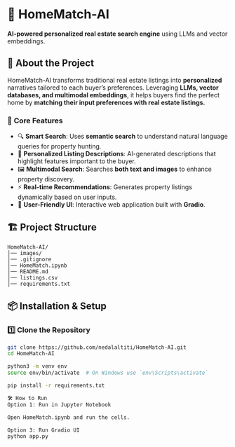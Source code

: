 # 🏡 HomeMatch-AI

**AI-powered personalized real estate search engine** using LLMs and vector embeddings.


## 🚀 About the Project
HomeMatch-AI transforms traditional real estate listings into **personalized** narratives tailored to each buyer’s preferences. Leveraging **LLMs, vector databases, and multimodal embeddings**, it helps buyers find the perfect home by **matching their input preferences with real estate listings.**

### 🔹 **Core Features**
- 🔍 **Smart Search**: Uses **semantic search** to understand natural language queries for property hunting.
- 📝 **Personalized Listing Descriptions**: AI-generated descriptions that highlight features important to the buyer.
- 🖼️ **Multimodal Search**: Searches **both text and images** to enhance property discovery.
- ⚡ **Real-time Recommendations**: Generates property listings dynamically based on user inputs.
- 🎨 **User-Friendly UI**: Interactive web application built with **Gradio**.

## 🏗️ **Project Structure**
```
HomeMatch-AI/
│── images/ 
│── .gitignore 
│── HomeMatch.ipynb 
│── README.md 
│── listings.csv 
│── requirements.txt 
```

## 📦 **Installation & Setup**
### 1️⃣ **Clone the Repository**
```bash
git clone https://github.com/nedalaltiti/HomeMatch-AI.git
cd HomeMatch-AI

python3 -m venv env
source env/bin/activate  # On Windows use `env\Scripts\activate`

pip install -r requirements.txt

🛠️ How to Run
Option 1: Run in Jupyter Notebook

Open HomeMatch.ipynb and run the cells.

Option 3: Run Gradio UI
python app.py
```



